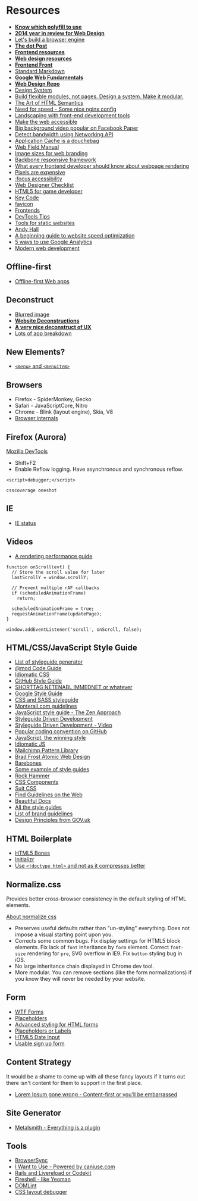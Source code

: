 # Resources

* [**Know which polyfill to use**](https://cdn.polyfill.io/v1/docs/)
* [**2014 year in review for Web Design**](http://sideproject.io/an-exhaustive-look-at-the-year-in-web-design/)
* [Let's build a browser engine](http://limpet.net/mbrubeck/2014/08/08/toy-layout-engine-1.html)
* [**The dot Post**](http://www.thedotpost.com/)
* [**Frontend resources**](http://beaqn.in/frontend/)
* [**Web design resources**](http://beaqn.in/webdesign/)
* [**Frontend Front**](http://frontendfront.com/)
* [Standard Markdown](http://standardmarkdown.com/)
* [**Google Web Fundamentals**](https://developers.google.com/web/fundamentals/)
* [**Web Design Repo**](http://www.webdesignrepo.com/)
* [Design System](http://css-tricks.com/design-systems-building-future/)
* [Build flexible modules, not pages. Design a system. Make it modular.](http://nicolasgallagher.com/about-html-semantics-front-end-architecture/)
* [The Art of HTML Semantics](http://kevinsuttle.com/posts/the-art-of-html-semantics-pt1/)
* [Need for speed - Some nice nginx config](http://jonsuh.com/blog/need-for-speed/)
* [Landscaping with front-end development tools](https://github.com/codylindley/frontend-tools)
* [Make the web accessible](http://thechangelog.com/we-make-the-web-lets-make-it-accessible/)
* [Big background video popular on Facebook Paper](https://news.layervault.com/stories/19508-fullscreen-background-html5-video-best-practices)
* [Detect bandwidth using Networking API](http://www.csskarma.com/blog/detecting-for-bandwidth/)
* [Application Cache is a douchebag](http://alistapart.com/article/application-cache-is-a-douchebag)
* [Web Field Manual](http://webfieldmanual.com/)
* [Image sizes for web branding](https://github.com/waako/web-brand-images)
* [Backbone responsive framework](http://www.cloud-eight.com/github/backbone/)
* [What every frontend developer should know about webpage rendering](http://frontendbabel.info/articles/webpage-rendering-101/)
* [Pixels are expensive](http://aerotwist.com/blog/pixels-are-expensive/)
* [:focus accessibility](http://viget.com/inspire/managing-focus-styles-without-breaking-accessibility)
* [Web Designer Checklist](http://webdesignerschecklist.com/)
* [HTML5 for game developer](https://hacks.mozilla.org/2014/07/resources-for-html5-game-developers/)
* [Key Code](http://keycod.es/)
* [favicon](http://css-tricks.com/favicon-quiz/)
* [Frontends](http://www.frontends.org/)
* [DevTools Tips](http://devtoolstips.com/)
* [Tools for static websites](http://cloudcannon.com/tips/2014/12/12/the-ultimate-list-of-services-for-static-websites.html)
* [Andy Hall](http://andyhall.github.io/)
* [A beginning guide to website speed optimization](https://kinsta.com/learn/page-speed/)
* [5 ways to use Google Analytics](http://www.sitepoint.com/5-ways-use-google-analytics-ux-research/)
* [Modern web development](http://jtaby.com/blog/2012/04/23/modern-web-development-part-1)

## Offline-first

* [Offline-first Web apps](https://github.com/pazguille/offline-first)

## Deconstruct

* [Blurred image](http://cloudcannon.com/deconstructions/2014/11/19/pixelapse-blurred-image-deconstruction.html)
* [**Website Deconstructions**](http://websitedeconstructions.com/)
* [**A very nice deconstruct of UX**](http://ocean.ink/)
* [Lots of app breakdown](http://blog.brianlovin.com/)

## New Elements?

* [`<menu>` and `<menuitem>`](http://webdesign.tutsplus.com/tutorials/introducing-the-html5-menu-and-menuitem-elements--cms-22269)

## Browsers

* Firefox - SpiderMonkey, Gecko
* Safari - JavaScriptCore, Nitro
* Chrome - Blink (layout engine), Skia, V8
* [Browser internals](http://updates.html5rocks.com/2012/04/Round-up-of-Web-Browser-Internals-Resources)

## Firefox (Aurora)

[Mozilla DevTools](https://wiki.mozilla.org/DevTools/GetInvolved)

* Shift+F2
* Enable Reflow logging. Have asynchronous and synchronous reflow.

```
<script>debugger;</script>

csscoverage oneshot
```

## IE

* [IE status](http://status.modern.ie/)

## Videos

* [A rendering performance guide](http://www.youtube.com/watch?v=9xjpmpX4NJE)

```
function onScroll(evt) {
  // Store the scroll value for later
  lastScrollY = window.scrollY;
  
  // Prevent multiple rAF callbacks
  if (scheduledAnimationFrame)
    return;
    
  scheduledAnimationFrame = true;
  requestAnimationFrame(updatePage);
}

window.addEventListener('scroll', onScroll, false);
```

## HTML/CSS/JavaScript Style Guide

* [List of styleguide generator](http://vinspee.me/style-guide-guide/)
* [@mod Code Guide](http://mdo.github.io/code-guide/)
* [Idiomatic CSS](https://github.com/necolas/idiomatic-css)
* [GitHub Style Guide](https://github.com/styleguide)
* [SHORTTAG NETENABL IMMEDNET or whatever](http://www.colorglare.com/2014/02/03/to-close-or-not-to-close.html)
* [Google Style Guide](http://google-styleguide.googlecode.com/svn/trunk/htmlcssguide.xml)
* [CSS and SASS styleguide](http://www.sitepoint.com/css-sass-styleguide/)
* [Monterail.com guidelines](https://github.com/monterail/guidelines)
* [JavaScript style guide - The Zen Approach](https://github.com/Nijikokun/the-zen-approach)
* [Styleguide Driven Development](http://getflexin.com/styleguide-driven-development/)
* [Styleguide Driven Development - Video](http://www.stubbornella.org/content/2014/04/09/style-guide-driven-development/)
* [Popular coding convention on GitHub](http://sideeffect.kr/popularconvention)
* [JavaScript, the winning style](https://github.com/Seravo/js-winning-style)
* [Idiomatic JS](https://github.com/rwaldron/idiomatic.js)
* [Mailchimp Pattern Library](https://ux.mailchimp.com/patterns)
* [Brad Frost Atomic Web Design](http://bradfrostweb.com/blog/post/atomic-web-design/)
* [Barebones](http://barebones.paulrobertlloyd.com/)
* [Some example of style guides](https://gimmebar.com/collection/4ecd439c2f0aaad734000022/front-end-styleguides-and-pattern-libraries)
* [Rock Hammer](http://malarkey.github.io/Rock-Hammer)
* [CSS Components](http://www.felipefialho.com/css-components)
* [Suit CSS](http://suitcss.github.io/)
* [Find Guidelines on the Web](http://findguidelin.es/)
* [Beautiful Docs](https://github.com/PharkMillups/beautiful-docs/)
* [All the style guides](http://allthestyleguides.tumblr.com/)
* [List of brand guidelines](http://findguidelin.es/)
* [Design Principles from GOV.uk](https://www.gov.uk/design-principles)

## HTML Boilerplate

* [HTML5 Bones](http://html5bones.com/)
* [Initializr](http://www.initializr.com/)
* [Use `<!doctype html>` and not <!DOCTYPE html> as it compresses better](http://encode.ru/threads/1889-gzthermal-pseudo-thermal-view-of-Gzip-Deflate-compression-efficiency)

## Normalize.css

Provides better cross-browser consistency in the default styling of HTML elements.

[About normalize css](http://nicolasgallagher.com/about-normalize-css/)

* Preserves useful defaults rather than "un-styling" everything. Does not impose a visual starting point upon you.
* Corrects some common bugs. Fix display settings for HTML5 block elements. Fix lack of `font` inheritance by `form` element. Correct `font-size` rendering for `pre`, SVG overflow in IE9. Fix `button` styling bug in iOS.
* No large inheritance chain displayed in Chrome dev tool.
* More modular. You can remove sections (like the form normalizations) if you know they will never be needed by your website.

## Form

* [WTF Forms](http://wtfforms.com/)
* [Placeholders](http://www.nngroup.com/articles/form-design-placeholders/)
* [Advanced styling for HTML forms](https://developer.mozilla.org/en-US/docs/Web/Guide/HTML/Forms/Advanced_styling_for_HTML_forms)
* [Placeholders or Labels](https://news.layervault.com/stories/29681-ask-dn-placeholders-or-labels)
* [HTML5 Date Input](http://demosthenes.info/blog/923/Using-The-HTML5-Date-Input)
* [Usable sign up form](http://www.designyourway.net/blog/inspiration/designing-usable-sign-up-forms/)

## Content Strategy

It would be a shame to come up with all these fancy layouts if it turns out there isn't content for them to support in the first place.

* [Lorem Ipsum gone wrong - Content-first or you'll be embarrassed](http://www.elezea.com/2014/02/lorem-ipsum-gone-wrong/)

## Site Generator

* [Metalsmith - Everything is a plugin](http://www.metalsmith.io/)


## Tools

* [BrowserSync](http://www.browsersync.io/)
* [I Want to Use - Powered by caniuse.com](http://www.iwanttouse.com/)
* [Rails and Livereload or Codekit](http://blog.55minutes.com/2013/01/lightning-fast-sass-reloading-in-rails-32/)
* [Fireshell - like Yeoman](http://getfireshell.com/)
* [DOMLint](http://kangax.github.io/domlint/)
* [CSS layout debugger](https://gist.github.com/addyosmani/fd3999ea7fce242756b1)